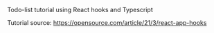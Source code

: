 Todo-list tutorial using React hooks and Typescript

Tutorial source: https://opensource.com/article/21/3/react-app-hooks